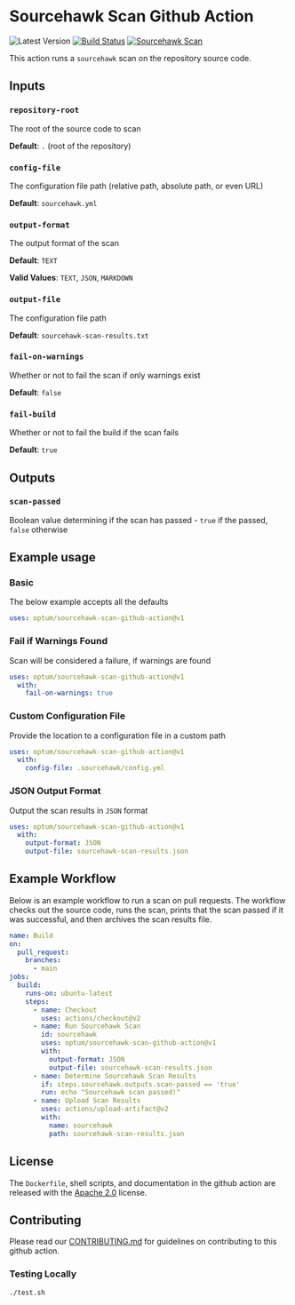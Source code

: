 # Sourcehawk Scan Github Action

![Latest Version](https://img.shields.io/github/v/tag/optum/sourcehawk-scan-github-action?label=version&sort=semver) 
[![Build Status](https://github.com/optum/sourcehawk-scan-github-action/workflows/CI/badge.svg)](https://github.com/optum/sourcehawk-scan-github-action/actions) 
[![Sourcehawk Scan](https://github.com/optum/sourcehawk-scan-github-action/workflows/Sourcehawk%20Scan/badge.svg)](https://github.com/optum/sourcehawk-scan-github-action/actions)


This action runs a `sourcehawk` scan on the repository source code.

## Inputs

### `repository-root`

The root of the source code to scan

**Default**: `.` (root of the repository)

### `config-file`

The configuration file path (relative path, absolute path, or even URL)

**Default**: `sourcehawk.yml`

### `output-format`

The output format of the scan

**Default**: `TEXT`

**Valid Values**: `TEXT`, `JSON`, `MARKDOWN`

### `output-file`

The configuration file path

**Default**: `sourcehawk-scan-results.txt`

### `fail-on-warnings`

Whether or not to fail the scan if only warnings exist

**Default**: `false`

### `fail-build`

Whether or not to fail the build if the scan fails

**Default**: `true`

## Outputs

### `scan-passed`

Boolean value determining if the scan has passed - `true` if the passed, `false` otherwise

## Example usage

### Basic
The below example accepts all the defaults

```yaml
uses: optum/sourcehawk-scan-github-action@v1
```

### Fail if Warnings Found
Scan will be considered a failure, if warnings are found

```yaml
uses: optum/sourcehawk-scan-github-action@v1
  with:
    fail-on-warnings: true
```

### Custom Configuration File
Provide the location to a configuration file in a custom path

```yaml
uses: optum/sourcehawk-scan-github-action@v1
  with:
    config-file: .sourcehawk/config.yml
```

### JSON Output Format
Output the scan results in `JSON` format

```yaml
uses: optum/sourcehawk-scan-github-action@v1
  with:
    output-format: JSON
    output-file: sourcehawk-scan-results.json
```

## Example Workflow
Below is an example workflow to run a scan on pull requests.  The workflow checks out the source code, runs the scan, 
prints that the scan passed if it was successful, and then archives the scan results file.

```yaml
name: Build
on:
  pull_request:
    branches:
      - main
jobs:
  build:
    runs-on: ubuntu-latest
    steps:
      - name: Checkout
        uses: actions/checkout@v2
      - name: Run Sourcehawk Scan
        id: sourcehawk
        uses: optum/sourcehawk-scan-github-action@v1
        with:
          output-format: JSON
          output-file: sourcehawk-scan-results.json
      - name: Determine Sourcehawk Scan Results
        if: steps.sourcehawk.outputs.scan-passed == 'true'
        run: echo "Sourcehawk scan passed!"
      - name: Upload Scan Results
        uses: actions/upload-artifact@v2
        with:
          name: sourcehawk
          path: sourcehawk-scan-results.json
```

## License

The `Dockerfile`, shell scripts, and documentation in the github action are released with the 
[Apache 2.0](https://github.com/Optum/sourcehawk-scan-github-action/blob/main/LICENSE) license.

## Contributing

Please read our [CONTRIBUTING.md](https://github.com/Optum/sourcehawk-scan-github-action/blob/main/CONTRIBUTING.md) for guidelines on contributing to this github action.

### Testing Locally

```sh
./test.sh
```
